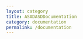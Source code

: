 ```yaml
---
layout: category
title: ASADASDDocumentation
category: documentation
permalink: /documentation
---
```

